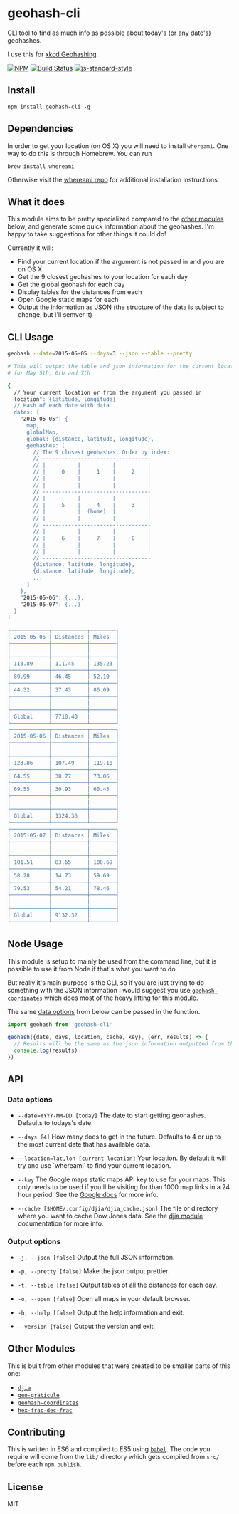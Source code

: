 geohash-cli
=========================

CLI tool to find as much info as possible about today's (or any date's) geohashes.

I use this for [xkcd Geohashing](https://xkcd.com/426/).

[![NPM](https://nodei.co/npm/geohash-cli.png)](https://nodei.co/npm/geohash-cli/)
[![Build Status](https://travis-ci.org/lukekarrys/geohash-cli.png?branch=master)](https://travis-ci.org/lukekarrys/geohash-cli)
[![js-standard-style](https://img.shields.io/badge/code%20style-standard-brightgreen.svg?style=flat)](https://github.com/feross/standard)


## Install

`npm install geohash-cli -g`


## Dependencies

In order to get your location (on OS X) you will need to install `whereami`. One way to do this is through Homebrew. You can run

```
brew install whereami
```

Otherwise visit the [whereami repo](http://victor.github.io/whereami/) for additional installation instructions.


## What it does

This module aims to be pretty specialized compared to the [other modules](#other-modules) below, and generate some quick information about the geohashes. I'm happy to take suggestions for other things it could do!

Currently it will:

- Find your current location if the argument is not passed in and you are on OS X
- Get the 9 closest geohashes to your location for each day
- Get the global geohash for each day
- Display tables for the distances from each
- Open Google static maps for each
- Output the information as JSON (the structure of the data is subject to change, but I'll semver it)


## CLI Usage

```sh
geohash --date=2015-05-05 --days=3 --json --table --pretty

# This will output the table and json information for the current location
# for May 5th, 6th and 7th

{
  // Your current location or from the argument you passed in
  location": {latitude, longitude}
  // Hash of each date with data
  dates: {
    "2015-05-05": {
      map,
      globalMap,
      global: {distance, latitude, longitude},
      geohashes: [
        // The 9 closest geohashes. Order by index:
        // ----------------------------------
        // |          |          |          |
        // |     0    |     1    |     2    |
        // |          |          |          |
        // |          |          |          |
        // ----------------------------------
        // |          |          |          |
        // |     5    |     4    |     3    |
        // |          |  (home)  |          |
        // |          |          |          |
        // ----------------------------------
        // |          |          |          |
        // |     6    |     7    |     8    |
        // |          |          |          |
        // |          |          |          |
        // ----------------------------------
        {distance, latitude, longitude},
        {distance, latitude, longitude},
        ...
      ]
    },
    "2015-05-06": {...},
    "2015-05-07": {...}
  }
}

┌────────────┬───────────┬────────┐
│ 2015-05-05 │ Distances │ Miles  │
├────────────┼───────────┼────────┤
│            │           │        │
├────────────┼───────────┼────────┤
│ 113.89     │ 111.45    │ 135.23 │
├────────────┼───────────┼────────┤
│ 89.99      │ 46.45     │ 52.10  │
├────────────┼───────────┼────────┤
│ 44.32      │ 37.43     │ 86.09  │
├────────────┼───────────┼────────┤
│            │           │        │
├────────────┼───────────┼────────┤
│ Global     │ 7710.40   │        │
└────────────┴───────────┴────────┘
┌────────────┬───────────┬────────┐
│ 2015-05-06 │ Distances │ Miles  │
├────────────┼───────────┼────────┤
│            │           │        │
├────────────┼───────────┼────────┤
│ 123.86     │ 107.49    │ 119.10 │
├────────────┼───────────┼────────┤
│ 64.55      │ 38.77     │ 73.06  │
├────────────┼───────────┼────────┤
│ 69.55      │ 30.93     │ 60.43  │
├────────────┼───────────┼────────┤
│            │           │        │
├────────────┼───────────┼────────┤
│ Global     │ 1324.36   │        │
└────────────┴───────────┴────────┘
┌────────────┬───────────┬────────┐
│ 2015-05-07 │ Distances │ Miles  │
├────────────┼───────────┼────────┤
│            │           │        │
├────────────┼───────────┼────────┤
│ 101.51     │ 83.65     │ 100.69 │
├────────────┼───────────┼────────┤
│ 58.28      │ 14.73     │ 59.69  │
├────────────┼───────────┼────────┤
│ 79.53      │ 54.21     │ 78.46  │
├────────────┼───────────┼────────┤
│            │           │        │
├────────────┼───────────┼────────┤
│ Global     │ 9132.32   │        │
└────────────┴───────────┴────────┘
```


## Node Usage

This module is setup to mainly be used from the command line, but it is possible to use it from Node if that's what you want to do.

But really it's main purpose is the CLI, so if you are just trying to do something with the JSON information I would suggest you use [`geohash-coordinates`](https://www.npmjs.com/package/geohash-coordinates) which does most of the heavy lifting for this module.

The same [data options](#data-options) from below can be passed in the function.

```js
import geohash from 'geohash-cli'

geohash({date, days, location, cache, key}, (err, results) => {
  // Results will be the same as the json information outputted from the CLI
  console.log(results)
})
```


## API

### Data options

- `--date=YYYY-MM-DD [today]`
The date to start getting geohashes. Defaults to todays's date.

- `--days [4]`
How many does to get in the future. Defaults to 4 or up to the most current date that has available data.

- `--location=lat,lon [current location]`
Your location. By default it will try and use \`whereami\` to find your current location.

- `--key`
The Google maps static maps API key to use for your maps. This only needs to be used if you'll be visiting for than 1000 map links in a 24 hour period. See the [Google docs](https://developers.google.com/maps/documentation/staticmaps/#api_key) for more info.

- `--cache [$HOME/.config/djia/djia_cache.json]`
The file or directory where you want to cache Dow Jones data. See the [djia module](https://www.npmjs.com/package/djia) documentation for more info.

### Output options

- `-j, --json [false]`
Output the full JSON information.

- `-p, --pretty [false]`
Make the json output prettier.

- `-t, --table [false]`
Output tables of all the distances for each day.

- `-o, --open [false]`
Open all maps in your default browser.

- `-h, --help [false]`
Output the help information and exit.

- `--version [false]`
Output the version and exit.


## Other Modules

This is built from other modules that were created to be smaller parts of this one:

- [`djia`](https://www.npmjs.com/package/djia)
- [`geo-graticule`](https://www.npmjs.com/package/geo-graticule)
- [`geohash-coordinates`](https://www.npmjs.com/package/geohash-coordinates)
- [`hex-frac-dec-frac`](https://www.npmjs.com/package/hex-frac-dec-frac)


## Contributing

This is written in ES6 and compiled to ES5 using [`babel`](https://babeljs.io/). The code you require will come from the `lib/` directory which gets compiled from `src/` before each `npm publish`.


## License

MIT